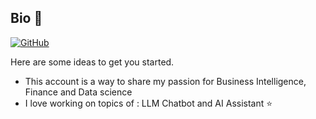 ## Bio 👋

[![GitHub](https://img.shields.io/badge/GitHub-Profile-informational?style=flat&logo=github&logoColor=white&color=blue)](https://github.com/data-int-hub)  
  
Here are some ideas to get you started.
- This account is a way to share my passion for Business Intelligence, Finance and Data science 
- I love working on topics of : LLM Chatbot and AI Assistant ⭐  
